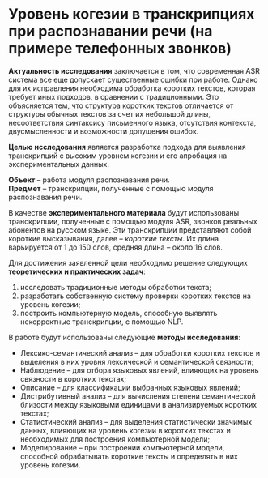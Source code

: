 # Уровень когезии в транскрипциях при распознавании речи (на примере телефонных звонков)

**Актуальность исследования** заключается в том, что современная ASR система все еще допускает существенные ошибки при работе. Однако для их исправления необходима обработка коротких текстов, которая требует иных подходов, в сравнении с традиционными. Это объясняется тем, что структура коротких текстов отличается от структуры обычных текстов за счет их небольшой длины, несоответствия синтаксису письменного языка, отсутствия контекста, двусмысленности и возможности допущения ошибок. 

**Целью исследования** является разработка подхода для выявления транскрипций с высоким уровнем когезии и его апробация на экспериментальных данных.

**Объект** – работа модуля распознавания речи.\
**Предмет** – транскрипции, полученные с помощью модуля распознавания речи.

В качестве **экспериментального материала** будут использованы транскрипции, полученные с помощью модуля ASR, звонков реальных абонентов на русском языке. Эти транскрипции представляют собой короткие высказывания, далее – _короткие тексты_. Их длина варьируется от 1 до 150 слов, средняя длина – около 16 слов.

Для достижения заявленной цели необходимо решение следующих **теоретических и практических задач**:
1)	исследовать традиционные методы обработки текста;
3)	разработать собственную систему проверки коротких текстов на уровень когезии;
4)	построить компьютерную модель, способную выявлять некорректные транскрипции, с помощью NLP.

В работе будут использованы следующие **методы исследования**:
-	Лексико-семантический анализ – для обработки коротких текстов и выделения в них уровня лексической и семантической связности;
-	Наблюдение – для отбора языковых явлений, влияющих на уровень связности в коротких текстах;
-	Описание – для классификации выбранных языковых явлений;
-	Дистрибутивный анализ – для вычисления степени семантической близости между языковыми единицами в анализируемых коротких текстах;
-	Статистический анализ – для выделения статистически значимых данных, влияющих на уровень когезии в коротких текстах и необходимых для построения компьютерной модели;
-	Моделирование – при построении компьютерной модели, способной обрабатывать короткие тексты и определять в них уровень когезии.
